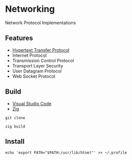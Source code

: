 [HTTP]: https://developer.mozilla.org/en-US/docs/Web/HTTP
[VSCode]: https://code.visualstudio.com/docs
[Zig Language]: https://ziglang.org/

# Networking

Network Protocol Implementations

## Features

- [Hypertext Transfer Protocol][HTTP]
- Internet Protocol
- Transmission Control Protocol
- Transport Layer Security
- User Datagram Protocol
- Web Socket Protocol

## Build

- [Visual Studio Code][VSCode]
- [Zig][Zig Language]

```shell
git clone

zig build
```

## Install

```shell
echo 'export PATH="$PATH:/usr/lib/htnet"' >> ~/.profile
```